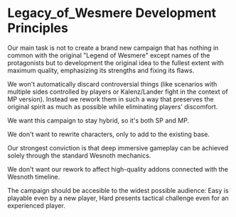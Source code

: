 # Legacy_of_Wesmere Development Principles

Our main task is not to create a brand new campaign that has nothing in common with the original "Legend of Wesmere" except names of the protagonists but to development the original idea to the fullest extent with maximum quality, emphasizing its strengths and fixing its flaws.

We won't automatically discard controversial things (like scenarios with multiple sides controlled by players or Kalenz/Lander fight in the context of MP version). Instead we rework them in such a way that preserves the original spirit as much as possible while eliminating players' discomfort.

We want this campaign to stay hybrid, so it's both SP and MP.

We don't want to rewrite characters, only to add to the existing base.

Our strongest conviction is that deep immersive gameplay can be achieved solely through the standard Wesnoth mechanics.

We don't want our rework to affect high-quality addons connected with the Wesnoth timeline.

The campaign should be accesible to the widest possible audience: Easy is playable even by a new player, Hard presents tactical challenge even for an experienced player.
